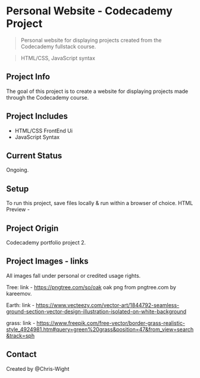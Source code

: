 # Personal Website - Codecademy Project
> Personal website for displaying projects created from the Codecademy  fullstack course.
<!-- -->
> HTML/CSS, JavaScript syntax

## Project Info
The goal of this project is to create a website for displaying projects made through the Codecademy course.


## Project Includes
* HTML/CSS FrontEnd Ui
* JavaScript Syntax

## Current Status
Ongoing.

## Setup
To run this project, save files locally & run within a browser of choice.
HTML Preview - 

## Project Origin
Codecademy portfolio project 2.

## Project Images - links
All images fall under personal or credited usage rights.

Tree:
link - https://pngtree.com/so/oak oak png from pngtree.com by kareemov.

Earth:
link - https://www.vecteezy.com/vector-art/1844792-seamless-ground-section-vector-design-illustration-isolated-on-white-background

grass:
link - https://www.freepik.com/free-vector/border-grass-realistic-style_4924981.htm#query=green%20grass&position=47&from_view=search&track=sph

## Contact
Created by @Chris-Wight
